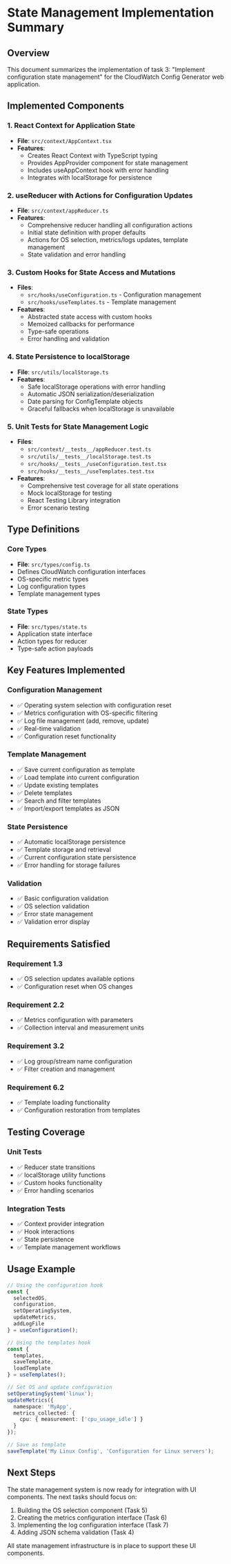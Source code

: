# State Management Implementation Summary

## Overview
This document summarizes the implementation of task 3: "Implement configuration state management" for the CloudWatch Config Generator web application.

## Implemented Components

### 1. React Context for Application State
- **File**: `src/context/AppContext.tsx`
- **Features**:
  - Creates React Context with TypeScript typing
  - Provides AppProvider component for state management
  - Includes useAppContext hook with error handling
  - Integrates with localStorage for persistence

### 2. useReducer with Actions for Configuration Updates
- **File**: `src/context/appReducer.ts`
- **Features**:
  - Comprehensive reducer handling all configuration actions
  - Initial state definition with proper defaults
  - Actions for OS selection, metrics/logs updates, template management
  - State validation and error handling

### 3. Custom Hooks for State Access and Mutations
- **Files**: 
  - `src/hooks/useConfiguration.ts` - Configuration management
  - `src/hooks/useTemplates.ts` - Template management
- **Features**:
  - Abstracted state access with custom hooks
  - Memoized callbacks for performance
  - Type-safe operations
  - Error handling and validation

### 4. State Persistence to localStorage
- **File**: `src/utils/localStorage.ts`
- **Features**:
  - Safe localStorage operations with error handling
  - Automatic JSON serialization/deserialization
  - Date parsing for ConfigTemplate objects
  - Graceful fallbacks when localStorage is unavailable

### 5. Unit Tests for State Management Logic
- **Files**:
  - `src/context/__tests__/appReducer.test.ts`
  - `src/utils/__tests__/localStorage.test.ts`
  - `src/hooks/__tests__/useConfiguration.test.tsx`
  - `src/hooks/__tests__/useTemplates.test.tsx`
- **Features**:
  - Comprehensive test coverage for all state operations
  - Mock localStorage for testing
  - React Testing Library integration
  - Error scenario testing

## Type Definitions

### Core Types
- **File**: `src/types/config.ts`
- Defines CloudWatch configuration interfaces
- OS-specific metric types
- Log configuration types
- Template management types

### State Types
- **File**: `src/types/state.ts`
- Application state interface
- Action types for reducer
- Type-safe action payloads

## Key Features Implemented

### Configuration Management
- ✅ Operating system selection with configuration reset
- ✅ Metrics configuration with OS-specific filtering
- ✅ Log file management (add, remove, update)
- ✅ Real-time validation
- ✅ Configuration reset functionality

### Template Management
- ✅ Save current configuration as template
- ✅ Load template into current configuration
- ✅ Update existing templates
- ✅ Delete templates
- ✅ Search and filter templates
- ✅ Import/export templates as JSON

### State Persistence
- ✅ Automatic localStorage persistence
- ✅ Template storage and retrieval
- ✅ Current configuration state persistence
- ✅ Error handling for storage failures

### Validation
- ✅ Basic configuration validation
- ✅ OS selection validation
- ✅ Error state management
- ✅ Validation error display

## Requirements Satisfied

### Requirement 1.3
- ✅ OS selection updates available options
- ✅ Configuration reset when OS changes

### Requirement 2.2
- ✅ Metrics configuration with parameters
- ✅ Collection interval and measurement units

### Requirement 3.2
- ✅ Log group/stream name configuration
- ✅ Filter creation and management

### Requirement 6.2
- ✅ Template loading functionality
- ✅ Configuration restoration from templates

## Testing Coverage

### Unit Tests
- ✅ Reducer state transitions
- ✅ localStorage utility functions
- ✅ Custom hooks functionality
- ✅ Error handling scenarios

### Integration Tests
- ✅ Context provider integration
- ✅ Hook interactions
- ✅ State persistence
- ✅ Template management workflows

## Usage Example

```typescript
// Using the configuration hook
const {
  selectedOS,
  configuration,
  setOperatingSystem,
  updateMetrics,
  addLogFile
} = useConfiguration();

// Using the templates hook
const {
  templates,
  saveTemplate,
  loadTemplate
} = useTemplates();

// Set OS and update configuration
setOperatingSystem('linux');
updateMetrics({
  namespace: 'MyApp',
  metrics_collected: {
    cpu: { measurement: ['cpu_usage_idle'] }
  }
});

// Save as template
saveTemplate('My Linux Config', 'Configuration for Linux servers');
```

## Next Steps

The state management system is now ready for integration with UI components. The next tasks should focus on:

1. Building the OS selection component (Task 5)
2. Creating the metrics configuration interface (Task 6)
3. Implementing the log configuration interface (Task 7)
4. Adding JSON schema validation (Task 4)

All state management infrastructure is in place to support these UI components.